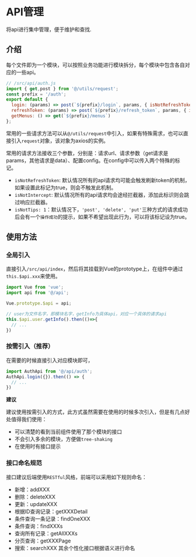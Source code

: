 # API管理
将api进行集中管理，便于维护和查找.
## 介绍
每个文件即为一个模块，可以按照业务功能进行模块拆分，每个模块中包含各自对应的一些api。
```js
// /src/api/auth.js
import { get,post } from '@/utils/request';
const prefix = '/auth';
export default {
  login: (params) => post(`${prefix}/login`, params, { isNotRefreshToken: true, isNotTips: true }), // isNotRefreshToken: 标识该接口不用触发刷新token机制
  refreshToken: (params) => post(`${prefix}/refresh_token`, params, { isNotRefreshToken: true, isNotTips: true }),
  getMenus: () => get(`${prefix}/menus`)
};
```
常用的一些请求方法可以从`@/utils/request`中引入，如果有特殊需求，也可以直接引入`request`对象，该对象为axios的实例。

常用的请求方法接收三个参数，分别是：请求url、请求参数（get请求是params，其他请求是data）、配置config。在config中可以传入两个特殊的标记。
- `isNotRefreshToken`: 默认情况所有的api请求均可能会触发刷新token的机制，如果设置此标记为true，则会不触发此机制。
- `isNotIntercept`: 默认情况所有的api请求均会途经拦截器，添加此标识则会跳过响应拦截器。
- `isNotTips: 1`：默认情况下，`'post', 'delete', 'put'`三种方式的请求成功后会有一个`操作成功`的提示，如果不希望出现此行为，可以将该标记设为true。

## 使用方法
### 全局引入
直接引入`/src/api/index`，然后将其挂载到Vue的prototype上，在组件中通过`this.$api.xxx`来使用。
```js
import Vue from 'vue';
import api from '@/api';

Vue.prototype.$api = api;
```
```js
// user为文件名字，即模块名字，getInfo为具体api，对应一个具体的请求api
this.$api.user.getInfo().then(()=>{
  // ...
})
```
### 按需引入（推荐）
在需要的时候直接引入对应模块即可，
```js
import AuthApi from '@/api/auth';
AuthApi.login({}).then(() => {
  // ...
})
```
**建议**

建议使用按需引入的方式，此方式虽然需要在使用的时候多次引入，但是有几点好处值得我们使用：
- 可以清楚的看到当前组件使用了那个模块的接口
- 不会引入多余的模块，方便做`tree-shaking`
- 在使用时有接口提示

### 接口命名规范
接口建议后端使用`RESTful`风格，前端可以采用如下规则命名：
- 新增：addXXX
- 删除：deleteXXX
- 更新：updateXXX
- 根据ID查询记录：getXXXDetail
- 条件查询一条记录：findOneXXX
- 条件查询：findXXXs
- 查询所有记录：getAllXXXs
- 分页查询：getXXXPage
- 搜索：searchXXX
其余个性化接口根据语义进行命名
